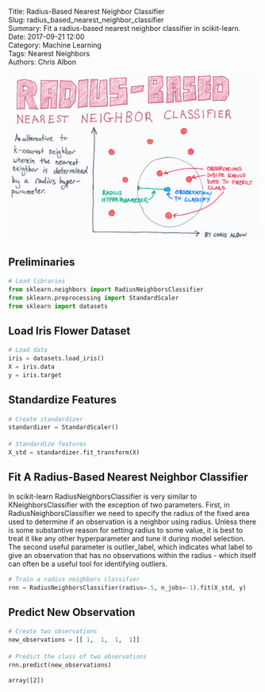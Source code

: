 Title: Radius-Based Nearest Neighbor Classifier  
Slug: radius_based_nearest_neighbor_classifier  
Summary: Fit a radius-based nearest neighbor classifier in scikit-learn.  
Date: 2017-09-21 12:00  
Category: Machine Learning  
Tags: Nearest Neighbors  
Authors: Chris Albon  

<a alt="Radius-Based Nearest Neighbor Classifier" href="https://machinelearningflashcards.com">
    <img src="radius_based_nearest_neighbor_classifier/Radius-Based_Nearest_Neighbor_Classifier_print.png" class="flashcard center-block">
</a>

## Preliminaries


```python
# Load libraries
from sklearn.neighbors import RadiusNeighborsClassifier
from sklearn.preprocessing import StandardScaler
from sklearn import datasets
```

## Load Iris Flower Dataset


```python
# Load data
iris = datasets.load_iris()
X = iris.data
y = iris.target
```

## Standardize Features


```python
# Create standardizer
standardizer = StandardScaler()

# Standardize features
X_std = standardizer.fit_transform(X)
```

## Fit A Radius-Based Nearest Neighbor Classifier

In scikit-learn RadiusNeighborsClassifier is very similar to KNeighborsClassifier with the exception of two parameters. First, in RadiusNeighborsClassifier we need to specify the radius of the fixed area used to determine if an observation is a neighbor using radius. Unless there is some substantive reason for setting radius to some value, it is best to treat it like any other hyperparameter and tune it during model selection. The second useful parameter is outlier_label, which indicates what label to give an observation that has no observations within the radius - which itself can often be a useful tool for identifying outliers.


```python
# Train a radius neighbors classifier
rnn = RadiusNeighborsClassifier(radius=.5, n_jobs=-1).fit(X_std, y)
```

## Predict New Observation


```python
# Create two observations
new_observations = [[ 1,  1,  1,  1]]

# Predict the class of two observations
rnn.predict(new_observations)
```




    array([2])


